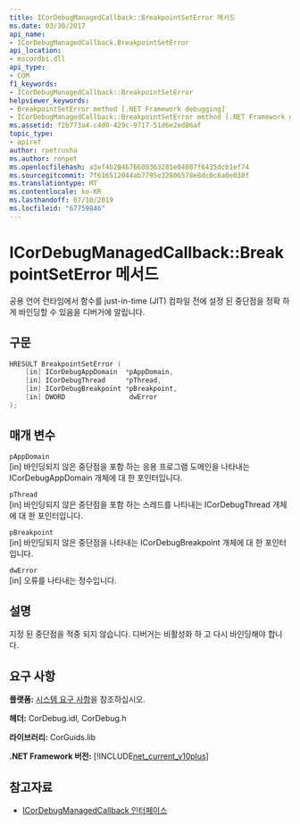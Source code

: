 ```yaml
---
title: ICorDebugManagedCallback::BreakpointSetError 메서드
ms.date: 03/30/2017
api_name:
- ICorDebugManagedCallback.BreakpointSetError
api_location:
- mscordbi.dll
api_type:
- COM
f1_keywords:
- ICorDebugManagedCallback::BreakpointSetError
helpviewer_keywords:
- BreakpointSetError method [.NET Framework debugging]
- ICorDebugManagedCallback::BreakpointSetError method [.NET Framework debugging]
ms.assetid: f2b773a4-c4d0-429c-9717-51d6e2ed86af
topic_type:
- apiref
author: rpetrusha
ms.author: ronpet
ms.openlocfilehash: a3ef4b284676608363281e04087f6435dcb1ef74
ms.sourcegitcommit: 7f616512044ab7795e32806578e8dc0c6a0e038f
ms.translationtype: MT
ms.contentlocale: ko-KR
ms.lasthandoff: 07/10/2019
ms.locfileid: "67759846"
---
```

# <a name="icordebugmanagedcallbackbreakpointseterror-method"></a>ICorDebugManagedCallback::BreakpointSetError 메서드
공용 언어 런타임에서 함수를 just-in-time (JIT) 컴파일 전에 설정 된 중단점을 정확 하 게 바인딩할 수 있음을 디버거에 알립니다.  
  
## <a name="syntax"></a>구문  
  
```cpp  
HRESULT BreakpointSetError (  
    [in] ICorDebugAppDomain  *pAppDomain,  
    [in] ICorDebugThread     *pThread,  
    [in] ICorDebugBreakpoint *pBreakpoint,  
    [in] DWORD                dwError  
);  
```  
  
## <a name="parameters"></a>매개 변수  
 `pAppDomain`  
 [in] 바인딩되지 않은 중단점을 포함 하는 응용 프로그램 도메인을 나타내는 ICorDebugAppDomain 개체에 대 한 포인터입니다.  
  
 `pThread`  
 [in] 바인딩되지 않은 중단점을 포함 하는 스레드를 나타내는 ICorDebugThread 개체에 대 한 포인터입니다.  
  
 `pBreakpoint`  
 [in] 바인딩되지 않은 중단점을 나타내는 ICorDebugBreakpoint 개체에 대 한 포인터입니다.  
  
 `dwError`  
 [in] 오류를 나타내는 정수입니다.  
  
## <a name="remarks"></a>설명  
 지정 된 중단점을 적중 되지 않습니다. 디버거는 비활성화 하 고 다시 바인딩해야 합니다.  
  
## <a name="requirements"></a>요구 사항  
 **플랫폼:** [시스템 요구 사항](../../../../docs/framework/get-started/system-requirements.md)을 참조하십시오.  
  
 **헤더:** CorDebug.idl, CorDebug.h  
  
 **라이브러리:** CorGuids.lib  
  
 **.NET Framework 버전:** [!INCLUDE[net_current_v10plus](../../../../includes/net-current-v10plus-md.md)]  
  
## <a name="see-also"></a>참고자료

- [ICorDebugManagedCallback 인터페이스](../../../../docs/framework/unmanaged-api/debugging/icordebugmanagedcallback-interface.md)
